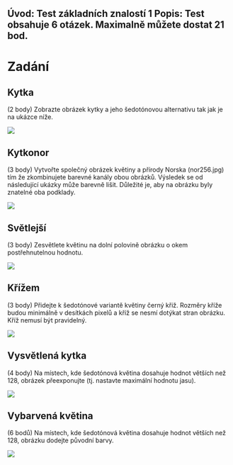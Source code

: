 Úvod: Test základních znalostí 1
Popis: Test obsahuje 6 otázek. Maximalně můžete dostat 21 bod.
---
# Zadání
## Kytka
(2 body) Zobrazte obrázek kytky a jeho šedotónovou alternativu tak jak je na ukázce níže.

![](media/test_basic_1_1.png)
## Kytkonor
(3 body) Vytvořte společný obrázek květiny a přírody Norska (nor256.jpg) tím že zkombinujete barevné kanály obou obrázků. Výsledek se od následující ukázky může barevně lišit. Důležité je, aby na obrázku byly znatelné oba podklady.

![](media/test_basic_1_2.PNG)
## Světlejší
(3 body) Zesvětlete květinu na dolní polovině obrázku o okem postřehnutelnou hodnotu.

![](media//test_basic_1_3.png)
## Křížem
(3 body) Přidejte k šedotónové variantě květiny černý křiž. Rozměry kříže budou minimálně v desítkách pixelů a kříž se nesmí dotýkat stran obrázku. Kříž nemusí být pravidelný.

![](media/test_basic_1_4.png)
## Vysvětlená kytka
(4 body) Na místech, kde šedotónová květina dosahuje hodnot větších než 128, obrázek přeexponujte (tj. nastavte maximální hodnotu jasu).

![](media/test_basic_1_5.png)
## Vybarvená květina
(6 bodů) Na místech, kde šedotónová květina dosahuje hodnot větších než 128, obrázku dodejte původní barvy.

![](media/test_basic_1_6.png)
